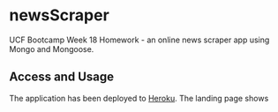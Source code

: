 # newsScraper
UCF Bootcamp Week 18 Homework - an online news scraper app using Mongo and Mongoose.

## Access and Usage
The application has been deployed to [Heroku](https://damp-tor-55631.herokuapp.com/articles).  The landing page shows


<!--stackedit_data:
eyJoaXN0b3J5IjpbMTUxOTg0NDAwNV19
-->